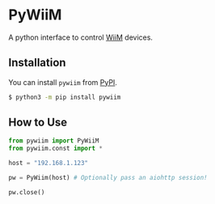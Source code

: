 # PyWiiM

A python interface to control [WiiM](https://www.wiimhome.com/) devices.

## Installation

You can install `pywiim` from [PyPI](https://pypi.org/).

```bash
$ python3 -m pip install pywiim
```

## How to Use

```python
from pywiim import PyWiiM
from pywiim.const import *

host = "192.168.1.123"

pw = PyWiim(host) # Optionally pass an aiohttp session!

pw.close()

```
